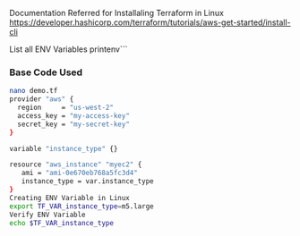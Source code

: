 Documentation Referred for Installaling Terraform in Linux
https://developer.hashicorp.com/terraform/tutorials/aws-get-started/install-cli

List all ENV Variables
printenv```

### Base Code Used
```sh
nano demo.tf
provider "aws" {
  region     = "us-west-2"
  access_key = "my-access-key"
  secret_key = "my-secret-key"
}

variable "instance_type" {}

resource "aws_instance" "myec2" {
   ami = "ami-0e670eb768a5fc3d4"
   instance_type = var.instance_type
}
Creating ENV Variable in Linux
export TF_VAR_instance_type=m5.large
Verify ENV Variable
echo $TF_VAR_instance_type